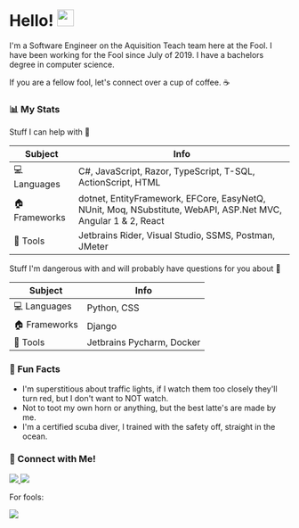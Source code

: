 # Hello! <img src="https://raw.githubusercontent.com/MartinHeinz/MartinHeinz/master/wave.gif" width="30px">

I'm a Software Engineer on the Aquisition Teach team here at the Fool. I have been working for the Fool since July of 2019. I have a bachelors degree in computer science. 

If you are a fellow fool, let's connect over a cup of coffee. :coffee: 

### 📊 My Stats

Stuff I can help with 👯

| Subject | Info |
| --- | --- |
| 💻 Languages | C#, JavaScript, Razor, TypeScript, T-SQL, ActionScript, HTML |
| 🏠 Frameworks | dotnet, EntityFramework, EFCore, EasyNetQ, NUnit, Moq, NSubstitute, WebAPI, ASP.Net MVC, Angular 1 & 2, React |
| 🧰 Tools | Jetbrains Rider, Visual Studio, SSMS, Postman, JMeter | 

Stuff I'm dangerous with and will probably have questions for you about 🤔

| Subject | Info |
| --- | --- |
| 💻 Languages | Python, CSS |
| 🏠 Frameworks | Django |
| 🧰 Tools | Jetbrains Pycharm, Docker |

### 🥳 Fun Facts

- I'm superstitious about traffic lights, if I watch them too closely they'll turn red, but I don't want to NOT watch.
- Not to toot my own horn or anything, but the best latte's are made by me.
- I'm a certified scuba diver, I trained with the safety off, straight in the ocean.

### :link: Connect with Me!

<a href="https://www.linkedin.com/in/matthewrhoden/">
  <img src="https://img.shields.io/badge/linkedin-%230077B5.svg?&style=for-the-badge&logo=linkedin&logoColor=white" />
</a>

<a href="mailto:matt.rhoden@fool.com">
  <img src="https://img.shields.io/badge/Microsoft_Outlook-0078D4?style=for-the-badge&logo=microsoft-outlook&logoColor=white" />
</a>

For fools:

<a href="https://fool.slack.com/team/matt.rhoden">
  <img src="https://img.shields.io/badge/Slack-4A154B?style=for-the-badge&logo=slack&logoColor=white"/>
</a>

<!--
**mattrhoden/mattrhoden** is a ✨ _special_ ✨ repository because its `README.md` (this file) appears on your GitHub profile.

Here are some ideas to get you started:

- 🔭 I’m currently working on ...
- 🌱 I’m currently learning ...
- 👯 I’m looking to collaborate on ...
- 🤔 I’m looking for help with ...
- 💬 Ask me about ...
- 📫 How to reach me: ...
- 😄 Pronouns: ...
- ⚡ Fun fact: ...
-->

